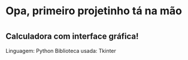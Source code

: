 # Opa, primeiro projetinho tá na mão
#
#
## Calculadora com interface gráfica!
Linguagem: Python
Biblioteca usada: Tkinter
